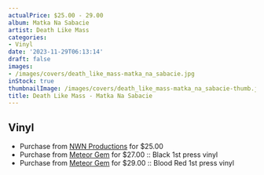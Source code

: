 ```yaml
---
actualPrice: $25.00 - 29.00
album: Matka Na Sabacie
artist: Death Like Mass
categories:
- Vinyl
date: '2023-11-29T06:13:14'
draft: false
images:
- /images/covers/death_like_mass-matka_na_sabacie.jpg
inStock: true
thumbnailImage: /images/covers/death_like_mass-matka_na_sabacie-thumb.jpg
title: Death Like Mass - Matka Na Sabacie
---
```


## Vinyl
* Purchase from [NWN Productions](http://shop.nwnprod.com/index.php?route=product/product&path=75&product_id=14797&sort=pd.name&order=ASC) for $25.00
* Purchase from [Meteor Gem](https://meteor-gem.com/products/death-like-mass-matka-na-sabacie-lp) for $27.00 :: Black 1st press vinyl
* Purchase from [Meteor Gem](https://meteor-gem.com/products/death-like-mass-matka-na-sabacie-lp) for $29.00 :: Blood Red 1st press vinyl

